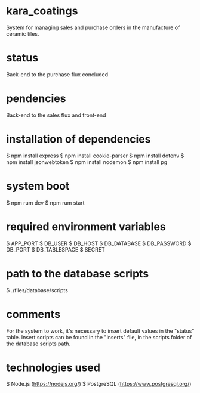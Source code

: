 # kara_coatings
System for managing sales and purchase orders in the manufacture of ceramic tiles.

# status
Back-end to the purchase flux concluded

# pendencies
Back-end to the sales flux and front-end

# installation of dependencies
$ npm install express
$ npm install cookie-parser
$ npm install dotenv
$ npm install jsonwebtoken
$ npm install nodemon
$ npm install pg

# system boot
$ npm rum dev
$ npm rum start

# required environment variables
$ APP_PORT
$ DB_USER
$ DB_HOST
$ DB_DATABASE
$ DB_PASSWORD
$ DB_PORT
$ DB_TABLESPACE
$ SECRET

# path to the database scripts
$ ./files/database/scripts

# comments
For the system to work, it's necessary to insert default values in the "status" table. Insert scripts can be found in the "inserts" file, in the scripts folder of the database scripts path.

# technologies used
$ Node.js (https://nodejs.org/)
$ PostgreSQL (https://www.postgresql.org/)
